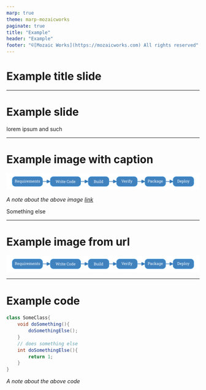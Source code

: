 ```yaml
---
marp: true
theme: marp-mozaicworks
paginate: true
title: "Example"
header: "Example"
footer: "©[Mozaic Works](https://mozaicworks.com) All rights reserved"
---
```


# Example title slide

---

# Example slide 

lorem ipsum and such

---

# Example image with caption

![](./dev-process.png)

*A note about the above image [link](https://link.com)*

Something else

---

# Example image from url

![](https://raw.githubusercontent.com/MozaicWorks/MW-slides-theme/refs/heads/master/dev-process.png)

---

# Example code

```java
class SomeClass{
    void doSomething(){
        doSomethingElse();
    }
    // does something else
    int doSomethingElse(){
        return 1;
    }
}
```
*A note about the above code*
